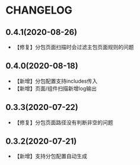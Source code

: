 # CHANGELOG

## 0.4.1(2020-08-26)

- 【修复】分包页面扫描时会过滤主包页面规则的问题

## 0.4.0(2020-08-18)

- 【新增】分包配置支持includes传入
- 【新增】页面/组件扫描新增log输出

## 0.3.3(2020-07-22)

- 【修复】分包页面路径没有判断非空的问题

## 0.3.2(2020-07-21)

- 【新增】支持分包配置自动生成


